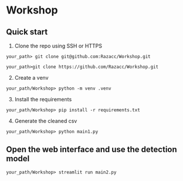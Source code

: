 # Workshop

## Quick start
1. Clone the repo using SSH or HTTPS

``your_path> git clone git@github.com:Razacc/Workshop.git``

``your_path>git clone https://github.com/Razacc/Workshop.git``

2. Create a venv

``your_path/Workshop> python -m venv .venv``

3. Install the requirements

``your_path/Workshop> pip install -r requirements.txt``

4.  Generate the cleaned csv

``your_path/Workshop> python main1.py``

## Open the web interface and use the detection model

``your_path/Workshop> streamlit run main2.py``
